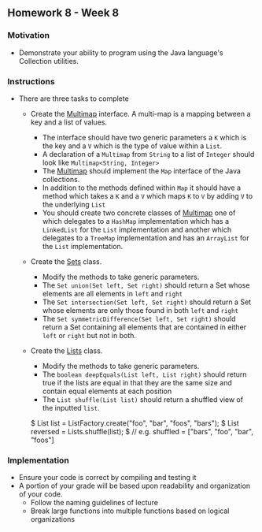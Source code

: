 ## Homework 8 - Week 8

### Motivation
* Demonstrate your ability to program using the Java language's Collection utilities.

### Instructions
* There are three tasks to complete
    - Create the [Multimap](src/main/java/edu/nyu/cs9053/homework8/Multimap.java) interface.  A multi-map is a mapping between a key and a list of values.
        - The interface should have two generic parameters a `K` which is the key and a `V` which is the type of value within a `List`.
        - A declaration of a `Multimap` from `String` to a list of `Integer` should look like `Multimap<String, Integer>`
        - The [Multimap](src/main/java/edu/nyu/cs9053/homework8/Multimap.java) should implement the `Map` interface of the Java collections.
        - In addition to the methods defined within `Map` it should have a method which takes a `K` and a `V` which maps `K` to `V` by adding `V` to the underlying `List`
        - You should create two concrete classes of [Multimap](src/main/java/edu/nyu/cs9053/homework8/Multimap.java) one of which delegates to a `HashMap` implementation which has a `LinkedList` for the `List` implementation and another which delegates to a `TreeMap` implementation and has an `ArrayList` for the `List` implementation.
    - Create the [Sets](src/main/java/edu/nyu/cs9053/homework8/Sets.java) class.
        - Modify the methods to take generic parameters.
        - The `Set union(Set left, Set right)` should return a Set whose elements are all elements in `left` and `right`
        - The `Set intersection(Set left, Set right)` should return a Set whose elements are only those found in both `left` and `right`
        - The `Set symmetricDifference(Set left, Set right)` should return a Set containing all elements that are contained in either `left` or `right` but not in both.
        
    - Create the [Lists](src/main/java/edu/nyu/cs9053/homework8/Lists.java) class.
        - Modify the methods to take generic parameters.
        - The `boolean deepEquals(List left, List right)` should return true if the lists are equal in that they are the same size and contain equal elements at each position
        - The `List shuffle(List list)` should return a shuffled view of the inputted `list`.

        $ List<String> list = ListFactory.create("foo", "bar", "foos", "bars");
        $ List<String> reversed = Lists.shuffle(list);
        $ // e.g. shuffled = ["bars", "foo", "bar", "foos"]
 
### Implementation
* Ensure your code is correct by compiling and testing it
* A portion of your grade will be based upon readability and organization of your code.
    - Follow the naming guidelines of lecture
    - Break large functions into multiple functions based on logical organizations
    

    